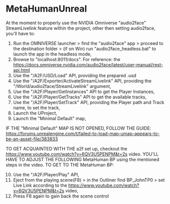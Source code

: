 # MetaHumanUnreal

At the moment to properly use the NVIDIA Omniverse "audio2face" StreamLivelink feature within the project,
other then setting audio2face, you'll have to:
  1. Run the OMNIVERSE launcher > find the "audio2face" app > proceed to the destination folder > (if on Win) run "audio2face_headless.bat" to launch the app in the headless mode,
  2. Browse to "localhost:8011/docs". For reference: the https://docs.omniverse.nvidia.com/audio2face/latest/user-manual/rest-api.html
  3. Use the "/A2F/USD/Load" API, providing the prepared .usd
  4. Use the "/A2F/Exporter/ActivateStreamLivelink" API, providing the "/World/audio2face/StreamLivelink" argument,
  5. Use the "/A2F/Player/GetInstances" API to get the Player Instances,
  6. Use the "/A2F/Player/GetTracks" API to get the available tracks,
  7. Use the "/A2F/Player/SetTrack" API, providing the Player path and Track name, to set the track,
  8. Launch the UProject,
  9. Launch the "Minimal Default" map,

  IF THE "Minimal Default" MAP IS NOT OPENED, FOLLOW THE GUIDE: https://forums.unrealengine.com/t/failed-to-load-map-umap-appears-to-be-an-asset-file/383833

  TO GET ACQUAINTED WITH THE a2f set up, checkout the https://www.youtube.com/watch?v=6QV3U5PENPM&t=2s video. 
  YOU'LL HAVE TO ADJUST THE FOLLOWING MetaHuman BP using the mentioned steps in the video.
  TO GET TO THE MetaHuman BP:

  10. Use the "/A2F/Player/Play" API,
  11. Eject from the playing scene(F8) > in the Outliner find BP_JohnTP0 > set Live Link according to the https://www.youtube.com/watch?v=6QV3U5PENPM&t=2s video,
  12. Press F8 again to gain back the scene control 
